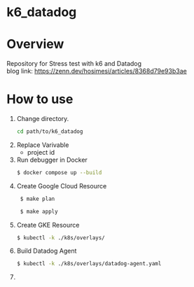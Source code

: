 # k6_datadog
# Overview
Repository for Stress test with k6 and Datadog \
blog link: https://zenn.dev/hosimesi/articles/8368d79e93b3ae


# How to use
1. Change directory.
    ```bash
    cd path/to/k6_datadog
    ```
2. Replace Varivable
    - project id
3. Run debugger in Docker
    ```bash
    $ docker compose up --build
    ```
4. Create Google Cloud Resource
   ```bash
    $ make plan
   ```
   ```bash
    $ make apply
   ```
5. Create GKE Resource
    ```bash
    $ kubectl -k ./k8s/overlays/
    ```
6. Build Datadog Agent
    ```bash
    $ kubectl -k ./k8s/overlays/datadog-agent.yaml
    ```
7. 
   <!-- kubctl apply -f ./k8s/overlays/job.yaml -->
